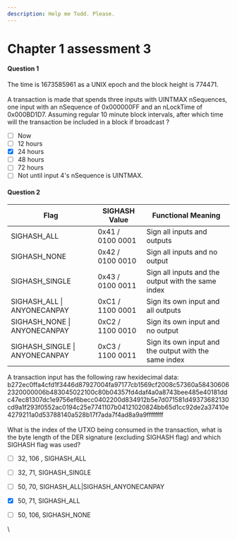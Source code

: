 ```yaml
---
description: Help me Todd. Please.
---
```


# Chapter 1 assessment 3

#### Question 1

The time is 1673585961 as a UNIX epoch and the block height is 774471. \
\
A transaction is made that spends three inputs with UINTMAX nSequences, one input with an nSequence of 0x000000FF and an nLockTime of 0x000BD1D7. Assuming regular 10 minute block intervals, after which time will the transaction be included in a block if broadcast ?

* [ ] Now
* [ ] 12 hours
* [x] 24 hours
* [ ] 48 hours
* [ ] 72 hours
* [ ] Not until input 4's nSequence is UINTMAX.

#### Question 2

| Flag                            | SIGHASH Value    | Functional Meaning                                    |
| ------------------------------- | ---------------- | ----------------------------------------------------- |
| SIGHASH\_ALL                    | 0x41 / 0100 0001 | Sign all inputs and outputs                           |
| SIGHASH\_NONE                   | 0x42 / 0100 0010 | Sign all inputs and no output                         |
| SIGHASH\_SINGLE                 | 0x43 / 0100 0011 | Sign all inputs and the output with the same index    |
| SIGHASH\_ALL \| ANYONECANPAY    | 0xC1 / 1100 0001 | Sign its own input and all outputs                    |
| SIGHASH\_NONE \| ANYONECANPAY   | 0xC2 / 1100 0010 | Sign its own input and no output                      |
| SIGHASH\_SINGLE \| ANYONECANPAY | 0xC3 / 1100 0011 | Sign its own input and the output with the same index |

A transaction input has the following raw hexidecimal data:\
b272ec0ffa4cfd1f3446d87927004fa97177cb1569cf2008c57360a584306062320000006b483045022100c80b04357fd4daf4a0a8743bee485e40181ddc47ec81307dc1e9756ef6becc0402200d834912b5e7d071581d49373682130cd9a1f293f0552ac0194c25e7741107b04121020824bb65d1cc92de2a37410e4279211a0d53788140a528b17f7ada7f4ad8a9a9ffffffff\
\
What is the index of the UTXO being consumed in the transaction, what is the byte length of the DER signature (excluding SIGHASH flag) and which SIGHASH flag was used?

* [ ] 32, 106 , SIGHASH\_ALL
* [ ] 32, 71, SIGHASH\_SINGLE
* [ ] 50, 70, SIGHASH\_ALL|SIGHASH\_ANYONECANPAY
* [x] 50, 71, SIGHASH\_ALL
* [ ] 50, 106, SIGHASH\_NONE



\
